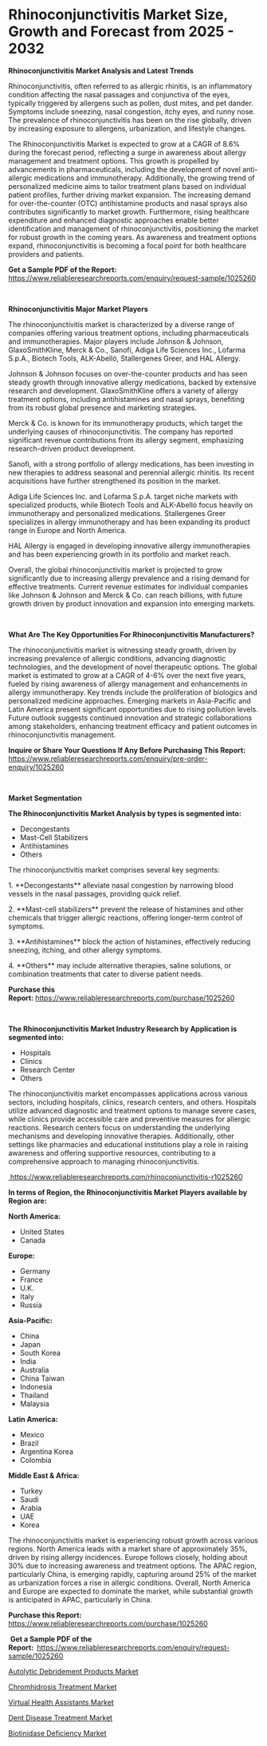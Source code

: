 <p><h1>Rhinoconjunctivitis Market Size, Growth and Forecast from 2025 - 2032</h1></p><p><strong>Rhinoconjunctivitis Market Analysis and Latest Trends</strong></p>
<p><p>Rhinoconjunctivitis, often referred to as allergic rhinitis, is an inflammatory condition affecting the nasal passages and conjunctiva of the eyes, typically triggered by allergens such as pollen, dust mites, and pet dander. Symptoms include sneezing, nasal congestion, itchy eyes, and runny nose. The prevalence of rhinoconjunctivitis has been on the rise globally, driven by increasing exposure to allergens, urbanization, and lifestyle changes.</p><p>The Rhinoconjunctivitis Market is expected to grow at a CAGR of 8.6% during the forecast period, reflecting a surge in awareness about allergy management and treatment options. This growth is propelled by advancements in pharmaceuticals, including the development of novel anti-allergic medications and immunotherapy. Additionally, the growing trend of personalized medicine aims to tailor treatment plans based on individual patient profiles, further driving market expansion. The increasing demand for over-the-counter (OTC) antihistamine products and nasal sprays also contributes significantly to market growth. Furthermore, rising healthcare expenditure and enhanced diagnostic approaches enable better identification and management of rhinoconjunctivitis, positioning the market for robust growth in the coming years. As awareness and treatment options expand, rhinoconjunctivitis is becoming a focal point for both healthcare providers and patients.</p></p>
<p><strong>Get a Sample PDF of the Report:&nbsp;</strong> <a href="https://www.reliableresearchreports.com/enquiry/request-sample/1025260?utm_campaign=37&utm_medium=2&utm_source=Github&utm_content=ia&utm_term=06032025&utm_id=rhinoconjunctivitis">https://www.reliableresearchreports.com/enquiry/request-sample/1025260</a></p>
<p>&nbsp;</p>
<p><strong>Rhinoconjunctivitis Major Market Players</strong></p>
<p><p>The rhinoconjunctivitis market is characterized by a diverse range of companies offering various treatment options, including pharmaceuticals and immunotherapies. Major players include Johnson & Johnson, GlaxoSmithKline, Merck & Co., Sanofi, Adiga Life Sciences Inc., Lofarma S.p.A., Biotech Tools, ALK-Abelló, Stallergenes Greer, and HAL Allergy.</p><p>Johnson & Johnson focuses on over-the-counter products and has seen steady growth through innovative allergy medications, backed by extensive research and development. GlaxoSmithKline offers a variety of allergy treatment options, including antihistamines and nasal sprays, benefiting from its robust global presence and marketing strategies.</p><p>Merck & Co. is known for its immunotherapy products, which target the underlying causes of rhinoconjunctivitis. The company has reported significant revenue contributions from its allergy segment, emphasizing research-driven product development.</p><p>Sanofi, with a strong portfolio of allergy medications, has been investing in new therapies to address seasonal and perennial allergic rhinitis. Its recent acquisitions have further strengthened its position in the market.</p><p>Adiga Life Sciences Inc. and Lofarma S.p.A. target niche markets with specialized products, while Biotech Tools and ALK-Abelló focus heavily on immunotherapy and personalized medications. Stallergenes Greer specializes in allergy immunotherapy and has been expanding its product range in Europe and North America.</p><p>HAL Allergy is engaged in developing innovative allergy immunotherapies and has been experiencing growth in its portfolio and market reach. </p><p>Overall, the global rhinoconjunctivitis market is projected to grow significantly due to increasing allergy prevalence and a rising demand for effective treatments. Current revenue estimates for individual companies like Johnson & Johnson and Merck & Co. can reach billions, with future growth driven by product innovation and expansion into emerging markets.</p></p>
<p>&nbsp;</p>
<p><strong>What Are The Key Opportunities For Rhinoconjunctivitis Manufacturers?</strong></p>
<p><p>The rhinoconjunctivitis market is witnessing steady growth, driven by increasing prevalence of allergic conditions, advancing diagnostic technologies, and the development of novel therapeutic options. The global market is estimated to grow at a CAGR of 4-6% over the next five years, fueled by rising awareness of allergy management and enhancements in allergy immunotherapy. Key trends include the proliferation of biologics and personalized medicine approaches. Emerging markets in Asia-Pacific and Latin America present significant opportunities due to rising pollution levels. Future outlook suggests continued innovation and strategic collaborations among stakeholders, enhancing treatment efficacy and patient outcomes in rhinoconjunctivitis management.</p></p>
<p><strong>Inquire or Share Your Questions If Any Before Purchasing This Report:</strong> <a href="https://www.reliableresearchreports.com/enquiry/pre-order-enquiry/1025260?utm_campaign=37&utm_medium=2&utm_source=Github&utm_content=ia&utm_term=06032025&utm_id=rhinoconjunctivitis">https://www.reliableresearchreports.com/enquiry/pre-order-enquiry/1025260</a></p>
<p>&nbsp;</p>
<p><strong>Market Segmentation</strong></p>
<p><strong>The Rhinoconjunctivitis Market Analysis by types is segmented into:</strong></p>
<p><ul><li>Decongestants</li><li>Mast-Cell Stabilizers</li><li>Antihistamines</li><li>Others</li></ul></p>
<p><p>The rhinoconjunctivitis market comprises several key segments: </p><p>1. **Decongestants** alleviate nasal congestion by narrowing blood vessels in the nasal passages, providing quick relief.  </p><p>2. **Mast-cell stabilizers** prevent the release of histamines and other chemicals that trigger allergic reactions, offering longer-term control of symptoms.   </p><p>3. **Antihistamines** block the action of histamines, effectively reducing sneezing, itching, and other allergy symptoms.  </p><p>4. **Others** may include alternative therapies, saline solutions, or combination treatments that cater to diverse patient needs.</p></p>
<p><strong>Purchase this Report:&nbsp;</strong><a href="https://www.reliableresearchreports.com/purchase/1025260?utm_campaign=37&utm_medium=2&utm_source=Github&utm_content=ia&utm_term=06032025&utm_id=rhinoconjunctivitis">https://www.reliableresearchreports.com/purchase/1025260</a></p>
<p>&nbsp;</p>
<p><strong>The Rhinoconjunctivitis Market Industry Research by Application is segmented into:</strong></p>
<p><ul><li>Hospitals</li><li>Clinics</li><li>Research Center</li><li>Others</li></ul></p>
<p><p>The rhinoconjunctivitis market encompasses applications across various sectors, including hospitals, clinics, research centers, and others. Hospitals utilize advanced diagnostic and treatment options to manage severe cases, while clinics provide accessible care and preventive measures for allergic reactions. Research centers focus on understanding the underlying mechanisms and developing innovative therapies. Additionally, other settings like pharmacies and educational institutions play a role in raising awareness and offering supportive resources, contributing to a comprehensive approach to managing rhinoconjunctivitis.</p></p>
<p><a href="https://www.reliableresearchreports.com/rhinoconjunctivitis-r1025260?utm_campaign=37&utm_medium=2&utm_source=Github&utm_content=ia&utm_term=06032025&utm_id=rhinoconjunctivitis">&nbsp;https://www.reliableresearchreports.com/rhinoconjunctivitis-r1025260</a></p>
<p><strong>In terms of Region, the Rhinoconjunctivitis Market Players available by Region are:</strong></p>
<p>
    <p> <strong> North America: </strong>
        <ul>
            <li>United States</li>
            <li>Canada</li>
        </ul>
        </p> 
    <p> <strong> Europe: </strong>
        <ul>
            <li>Germany</li>
            <li>France</li>
            <li>U.K.</li>
            <li>Italy</li>
            <li>Russia</li>
        </ul>
        </p> 
    <p> <strong> Asia-Pacific: </strong>
        <ul>
            <li>China</li>
            <li>Japan</li>
            <li>South Korea</li>
            <li>India</li>
            <li>Australia</li>
            <li>China Taiwan</li>
            <li>Indonesia</li>
            <li>Thailand</li>
            <li>Malaysia</li>
        </ul>
        </p> 
    <p> <strong> Latin America: </strong>
        <ul>
            <li>Mexico</li>
            <li>Brazil</li>
            <li>Argentina Korea</li>
            <li>Colombia</li>
        </ul>
        </p> 
    <p> <strong> Middle East & Africa: </strong>
        <ul>
            <li>Turkey</li>
            <li>Saudi</li>
            <li>Arabia</li>
            <li>UAE</li>
            <li>Korea</li>
        </ul>
    </p>
    </p>
<p><p>The rhinoconjunctivitis market is experiencing robust growth across various regions. North America leads with a market share of approximately 35%, driven by rising allergy incidences. Europe follows closely, holding about 30% due to increasing awareness and treatment options. The APAC region, particularly China, is emerging rapidly, capturing around 25% of the market as urbanization forces a rise in allergic conditions. Overall, North America and Europe are expected to dominate the market, while substantial growth is anticipated in APAC, particularly in China.</p></p>
<p><strong>Purchase this Report: </strong><a href="https://www.reliableresearchreports.com/purchase/1025260?utm_campaign=37&utm_medium=2&utm_source=Github&utm_content=ia&utm_term=06032025&utm_id=rhinoconjunctivitis">https://www.reliableresearchreports.com/purchase/1025260</a></p>
<p>&nbsp;<strong>Get a Sample PDF of the Report:&nbsp;&nbsp;</strong><a href="https://www.reliableresearchreports.com/enquiry/request-sample/1025260?utm_campaign=37&utm_medium=2&utm_source=Github&utm_content=ia&utm_term=06032025&utm_id=rhinoconjunctivitis">https://www.reliableresearchreports.com/enquiry/request-sample/1025260</a></p>
<p><strong></strong></p>
<p><p><a href="https://github.com/micbotam/Market-Research-Report-List-1/blob/main/autolytic-debridement-products-market.md?utm_campaign=37&utm_medium=2&utm_source=Github&utm_content=ia&utm_term=06032025&utm_id=rhinoconjunctivitis">Autolytic Debridement Products Market</a></p><p><a href="https://github.com/samesdufloiw/Market-Research-Report-List-1/blob/main/chromhidrosis-treatment-market.md?utm_campaign=37&utm_medium=2&utm_source=Github&utm_content=ia&utm_term=06032025&utm_id=rhinoconjunctivitis">Chromhidrosis Treatment Market</a></p><p><a href="https://github.com/scaseiargas/Market-Research-Report-List-1/blob/main/virtual-health-assistants-market.md?utm_campaign=37&utm_medium=2&utm_source=Github&utm_content=ia&utm_term=06032025&utm_id=rhinoconjunctivitis">Virtual Health Assistants Market</a></p><p><a href="https://github.com/porstheftyux/Market-Research-Report-List-1/blob/main/dent-disease-treatment-market.md?utm_campaign=37&utm_medium=2&utm_source=Github&utm_content=ia&utm_term=06032025&utm_id=rhinoconjunctivitis">Dent Disease Treatment Market</a></p><p><a href="https://github.com/shadnfamoza/Market-Research-Report-List-1/blob/main/biotinidase-deficiency-market.md?utm_campaign=37&utm_medium=2&utm_source=Github&utm_content=ia&utm_term=06032025&utm_id=rhinoconjunctivitis">Biotinidase Deficiency Market</a></p></p>